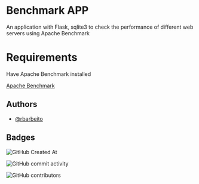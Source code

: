 
# Benchmark APP

An application with Flask, sqlite3 to check the performance of different web servers using Apache Benchmark

# Requirements

Have Apache Benchmark installed

[Apache Benchmark](https://httpd.apache.org/docs/2.4/programs/ab.html)
## Authors

- [@rbarbeito](https://www.github.com/rbarbeito)


## Badges

![GitHub Created At](https://img.shields.io/github/created-at/rbarbeito/flask-bechmark-sqlite)

![GitHub commit activity](https://img.shields.io/github/commit-activity/m/rbarbeito/flask-bechmark-sqlite)


![GitHub contributors](https://img.shields.io/github/contributors/rbarbeito/flask-bechmark-sqlite)








